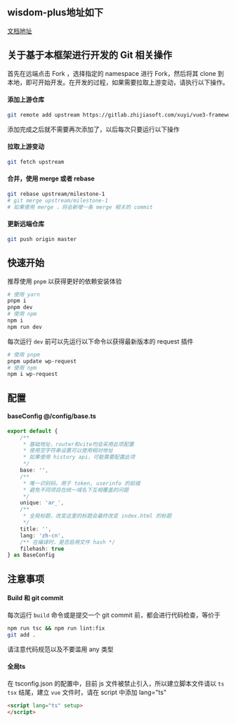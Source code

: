 ## wisdom-plus地址如下
<a href="https://wisdom-plus.zhijiasoft.com/static/" target="_block">文档地址</a>

## 关于基于本框架进行开发的 Git 相关操作

首先在远端点击 Fork ，选择指定的 namespace 进行 Fork，然后将其 clone 到本地，即可开始开发。在开发的过程，如果需要拉取上游变动，请执行以下操作。

#### 添加上游仓库

```bash
git remote add upstream https://gitlab.zhijiasoft.com/xuyi/vue3-framework.git
```

添加完成之后就不需要再次添加了，以后每次只要运行以下操作

#### 拉取上游变动

```bash
git fetch upstream
```

#### 合并，使用 merge 或者 rebase

```bash
git rebase upstream/milestone-1
# git merge upstream/milestone-1
# 如果使用 merge ，将会新增一条 merge 相关的 commit
```

#### 更新远端仓库

```bash
git push origin master
```

## 快速开始

推荐使用  `pnpm` 以获得更好的依赖安装体验

```bash
# 使用 yarn
pnpm i
pnpm dev
# 使用 npm
npm i
npm run dev
```

每次运行  `dev`  前可以先运行以下命令以获得最新版本的 request 插件

```bash
# 使用 pnpm
pnpm update wp-request
# 使用 npm
npm i wp-request
```

## 配置

#### baseConfig @/config/base.ts

```ts
export default {
    /**
     * 基础地址，router和vite均会采用此项配置
     * 使用空字符串设置可以使用相对地址
     * 如果使用 history api，可能需要配置此项
     */
    base: '',
    /**
     * 唯一识别码，用于 token, userinfo 的前缀
     * 避免不同项目在统一域名下互相覆盖的问题
     */
    unique: 'ar_',
    /**
     * 全局标题，改变这里的标题会最终改变 index.html 的标题
     */
    title: '',
    lang: 'zh-cn',
    /** 在编译时，是否启用文件 hash */
    filehash: true
} as BaseConfig
```

## 注意事项

#### Build 和 git commit

每次运行  `build`  命令或是提交一个 git commit 前，都会进行代码检查，等价于

```bash
npm run tsc && npm run lint:fix
git add .
```

请注意代码规范以及不要滥用 any 类型

#### 全局ts

在 tsconfig.json 的配置中，目前 js 文件被禁止引入，所以建立脚本文件请以 `ts` `tsx` 结尾，建立 `vue` 文件时，请在 script 中添加 lang="ts"

```html
<script lang="ts" setup>
</script>
```

